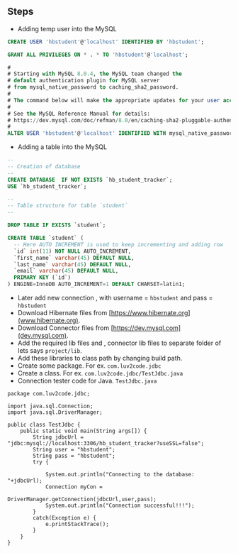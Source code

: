 ## Steps 
- Adding temp user into the MySQL 
```sql
CREATE USER 'hbstudent'@'localhost' IDENTIFIED BY 'hbstudent';

GRANT ALL PRIVILEGES ON * . * TO 'hbstudent'@'localhost';

#
# Starting with MySQL 8.0.4, the MySQL team changed the 
# default authentication plugin for MySQL server 
# from mysql_native_password to caching_sha2_password.
#
# The command below will make the appropriate updates for your user account.
#
# See the MySQL Reference Manual for details: 
# https://dev.mysql.com/doc/refman/8.0/en/caching-sha2-pluggable-authentication.html
#
ALTER USER 'hbstudent'@'localhost' IDENTIFIED WITH mysql_native_password BY 'hbstudent';
```

- Adding a table into the MySQL 

```sql
--
-- Creation of database
--
CREATE DATABASE  IF NOT EXISTS `hb_student_tracker`;
USE `hb_student_tracker`;

--
-- Table structure for table `student`
--

DROP TABLE IF EXISTS `student`;

CREATE TABLE `student` (
  -- Here AUTO INCREMENT is used to keep incrementing and adding row
  `id` int(11) NOT NULL AUTO_INCREMENT,
  `first_name` varchar(45) DEFAULT NULL,
  `last_name` varchar(45) DEFAULT NULL,
  `email` varchar(45) DEFAULT NULL,
  PRIMARY KEY (`id`)
) ENGINE=InnoDB AUTO_INCREMENT=1 DEFAULT CHARSET=latin1;
```
- Later add new connection , with username = `hbstudent` and pass = `hbstudent`
- Download Hibernate files from [https://www.hibernate.org](www.hibernate.org). 
- Download Connector files from [https://dev.mysql.com](dev.mysql.com).
- Add the required lib files and , connector lib files to separate folder of lets says `project/lib`. 
- Add these libraries to class path by changing build path. 
- Create some package. For ex. `com.luv2code.jdbc`
- Create a class. For ex. `com.luv2code.jdbc/TestJdbc.java`
- Connection tester code for Java. 
`TestJdbc.java`
```
package com.luv2code.jdbc;

import java.sql.Connection;
import java.sql.DriverManager;

public class TestJdbc {
	public static void main(String args[]) {
		String jdbcUrl = "jdbc:mysql://localhost:3306/hb_student_tracker?useSSL=false";
		String user = "hbstudent";
		String pass = "hbstudent";
		try {
			
			System.out.println("Connecting to the database: "+jdbcUrl);
			Connection myCon = 
						DriverManager.getConnection(jdbcUrl,user,pass);
			System.out.println("Connection successful!!!");
		}
		catch(Exception e) {
			e.printStackTrace();
		}
	}
}

```